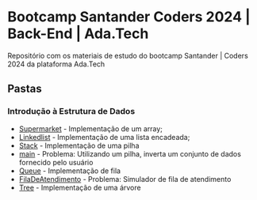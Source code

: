 # Bootcamp Santander Coders 2024 | Back-End | Ada.Tech
Repositório com os materiais de estudo do bootcamp Santander | Coders 2024 da plataforma Ada.Tech

## Pastas
### Introdução à Estrutura de Dados
* [Supermarket](src/main/java/Supermarket) - Implementação de um array;
* [Linkedlist](src/main/java/edu/tiago/dataStructure/Linkedlist.java) - Implementação de uma lista encadeada;
* [Stack](src/main/java/edu/tiago/dataStructure/Stack.java) - Implementação de uma pilha
* [main](src/main/java/edu/tiago/dataStructure/Main.java) - Problema: Utilizando um pilha, inverta um conjunto de dados fornecido pelo usuário
* [Queue](src/main/java/edu/tiago/dataStructure/Queue.java) - Implementação de fila
* [FilaDeAtendimento](src/main/java/edu/tiago/dataStructure/FilaDeAtendimento.java) - Problema: Simulador de fila de atendimento
* [Tree](src/main/java/edu/tiago/dataStructure/Tree.java) - Implementação de uma árvore